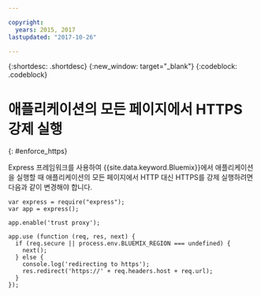 ```yaml
---

copyright:
  years: 2015, 2017
lastupdated: "2017-10-26"

---
```


{:shortdesc: .shortdesc}
{:new_window: target="_blank"}
{:codeblock: .codeblock}

# 애플리케이션의 모든 페이지에서 HTTPS 강제 실행
{: #enforce_https}

Express 프레임워크를 사용하여 {{site.data.keyword.Bluemix}}에서 애플리케이션을 실행할 때 애플리케이션의 모든 페이지에서 HTTP 대신 HTTPS를 강제 실행하려면 다음과 같이 변경해야 합니다. 

```
var express = require("express");
var app = express();

app.enable('trust proxy');

app.use (function (req, res, next) {
  if (req.secure || process.env.BLUEMIX_REGION === undefined) {
    next();
  } else {
    console.log('redirecting to https');
    res.redirect('https://' + req.headers.host + req.url);
  }
});
```
